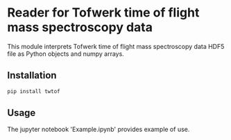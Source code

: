 # Reader for Tofwerk time of flight mass spectroscopy data

This module interprets Tofwerk time of flight mass spectroscopy data HDF5 file as Python objects and numpy arrays.

## Installation
```bash
pip install twtof
```

## Usage

The jupyter notebook 'Example.ipynb' provides example of use.


